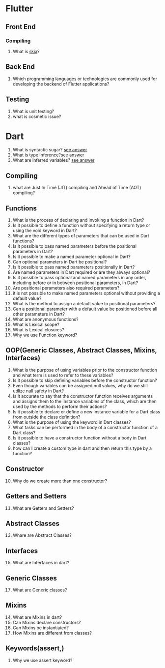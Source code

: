 # Flutter
## Front End
### Compiling
1. What is [skia](https://skia.org/)?
## Back End 
1. Which programming languages or technologies are commonly used for developing the backend of Flutter applications?
## Testing
1. What is unit testing?
2. what is cosmetic issue?
# Dart
1. What is syntactic sugar? [see answer](https://chat.openai.com/share/d0be362f-4dc7-4f40-ade7-d10cba53c65c)
2. What is type inference?[see answer](https://chat.openai.com/share/9f564356-cd65-49a6-b5b3-4169103c4a33)
3. What are inferred variables? [see answer](https://chat.openai.com/share/3bfe835d-6fdf-4812-9697-db65811b4149)
## Compiling
1. what are Just In Time (JIT) compiling and Ahead of Time (AOT) compiling?
## Functions
1. What is the process of declaring and invoking a function in Dart?
2. Is it possible to define a function without specifying a return type or using the void keyword in Dart?
3. What are the different types of parameters that can be used in Dart functions?
4. Is it possible to pass named parameters before the positional parameters in Dart?
5. Is it possible to make a named parameter optional in Dart?
6. Can optional parameters in Dart be positional?
7. Is it possible to pass named parameters positionally in Dart?
8. Are named parameters in Dart required or are they always optional?
9. Is it possible to pass optional and named parameters in any order, including before or in between positional parameters, in Dart?
10. Are positional perameters also required perameters?
11. it is not possible to make named parameters optional without providing a default value?
12. What is the method to assign a default value to positional parameters?
13. Can a positional parameter with a default value be positioned before all other parameters in Dart?
14. What are anonymous functions?
15. What is Lexical scope?
16. What is Lexical closures?
17. Why we use Function keyword?
## OOP(Generic Classes, Abstract Classes, Mixins, Interfaces)
1. What is the purpose of using variables prior to the constructor function and what term is used to refer to these variables?
2. Is it possible to skip defining variables before the constructor function?
3. Even though variables can be assigned null values, why do we still utilize null safety in Dart?
4. Is it accurate to say that the constructor function receives arguments and assigns them to the instance variables of the class, which are then used by the methods to perform their actions?
5. Is it possible to declare or define a new instance variable for a Dart class from outside the class definition?
6. What is the purpose of using the keyword in Dart classes?
7. What tasks can be performed in the body of a constructor function of a Dart class?
8. Is it possible to have a constructor function without a body in Dart classes?
9. how can I create a custom type in dart and then return this type by a function?
## Constructor
10. Why do we create more than one constructor?
## Getters and Setters
11. What are Getters and Setters?
## Abstract Classes
13. Whare are Abstract Classes?
## Interfaces
15. What are Interfaces in dart?
## Generic Classes
17. What are Generic classes?
## Mixins
14. What are Mixins in dart?
15. Can Mixins declare constructors?
16. Can Mixins be instantiated?
17. How Mixins are different from classes?
## Keywords(assert,)
1. Why we use assert keyword?


